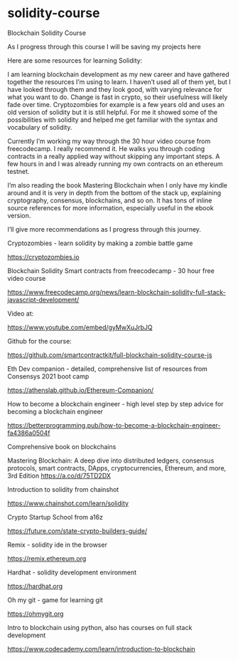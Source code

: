# solidity-course
Blockchain Solidity Course


As I progress through this course I will be saving my projects here


Here are some resources for learning Solidity:


I am learning blockchain development as my new career and have gathered together the resources I’m using to learn. I haven’t used all of them yet, but I have looked through them and they look good, with varying relevance for what you want to do. Change is fast in crypto, so their usefulness will likely fade over time. Cryptozombies for example is a few years old and uses an old version of solidity but it is still helpful. For me it showed some of the possibilities with solidity and helped me get familiar with the syntax and vocabulary of solidity.

Currently I’m working my way through the 30 hour video course from freecodecamp. I really recommend it. He walks you through coding contracts in a really applied way without skipping any important steps. A few hours in and I was already running my own contracts on an ethereum testnet.

I’m also reading the book Mastering Blockchain when I only have my kindle around and it is very in depth from the bottom of the stack up, explaining cryptography, consensus, blockchains, and so on. It has tons of inline source references for more information, especially useful in the ebook version.

I’ll give more recommendations as I progress through this journey.


Cryptozombies - learn solidity by making a zombie battle game

https://cryptozombies.io


Blockchain Solidity Smart contracts from freecodecamp - 30 hour free video course 

https://www.freecodecamp.org/news/learn-blockchain-solidity-full-stack-javascript-development/

Video at:

https://www.youtube.com/embed/gyMwXuJrbJQ

Github for the course:

https://github.com/smartcontractkit/full-blockchain-solidity-course-js


Eth Dev companion - detailed, comprehensive list of resources from Consensys 2021 boot camp

https://athenslab.github.io/Ethereum-Companion/


How to become a blockchain engineer - high level step by step advice for becoming a blockchain engineer

https://betterprogramming.pub/how-to-become-a-blockchain-engineer-fa4386a0504f


Comprehensive book on blockchains

Mastering Blockchain: A deep dive into distributed ledgers, consensus protocols, smart contracts, DApps, cryptocurrencies, Ethereum, and more, 3rd Edition 
https://a.co/d/75TD2DX


Introduction to solidity from chainshot

https://www.chainshot.com/learn/solidity


Crypto Startup School from a16z

https://future.com/state-crypto-builders-guide/


Remix - solidity ide in the browser

https://remix.ethereum.org


Hardhat - solidity development environment 

https://hardhat.org


Oh my git - game for learning git

https://ohmygit.org


Intro to blockchain using python, also has courses on full stack development 

https://www.codecademy.com/learn/introduction-to-blockchain
